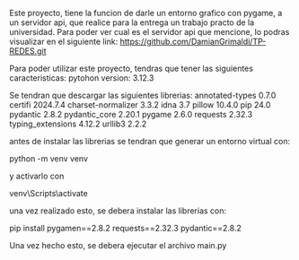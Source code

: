 Este proyecto, tiene la funcion de darle un entorno grafico con pygame, a un servidor api, que realice para la entrega un trabajo practo de la universidad.
Para poder ver cual es el servidor api que mencione, lo podras visualizar en el siguiente link: https://github.com/DamianGrimaldi/TP-REDES.git

Para poder utilizar este proyecto, tendras que tener las siguientes caracteristicas:
pytohon version: 3.12.3

Se tendran que descargar las siguientes librerias:
annotated-types    0.7.0
certifi            2024.7.4
charset-normalizer 3.3.2
idna               3.7
pillow             10.4.0
pip                24.0
pydantic           2.8.2
pydantic_core      2.20.1
pygame             2.6.0
requests           2.32.3
typing_extensions  4.12.2
urllib3            2.2.2

antes de instalar las librerias se tendran que generar un entorno virtual con:

python -m venv venv

y activarlo con

venv\Scripts\activate

una vez realizado esto, se debera instalar las librerias con:

pip install pygamen==2.8.2 requests==2.32.3 pydantic==2.8.2 

Una vez hecho esto, se debera ejecutar el archivo main.py